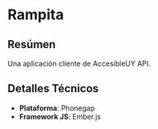 # Rampita

## Resúmen
Una aplicación cliente de AccesibleUY API.

## Detalles Técnicos
* __Plataforma__: Phonegap
* __Framework JS__: Ember.js
